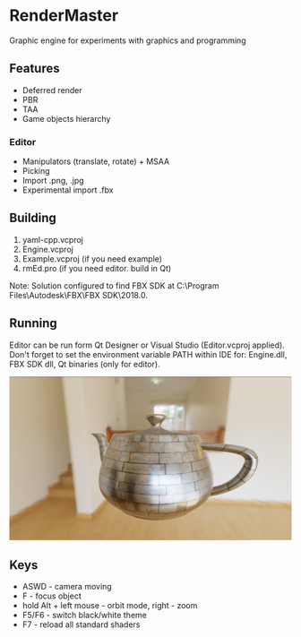 # RenderMaster

Graphic engine for experiments with graphics and programming

## Features
* Deferred render
* PBR
* TAA
* Game objects hierarchy

### Editor
* Manipulators (translate, rotate) + MSAA
* Picking
* Import .png, .jpg
* Experimental import .fbx

## Building
1) yaml-cpp.vcproj
2) Engine.vcproj
3) Example.vcproj (if you need example)
4) rmEd.pro (if you need editor. build in Qt)

Note: Solution configured to find FBX SDK at C:\Program Files\Autodesk\FBX\FBX SDK\2018.0.


## Running
Editor can be run form Qt Designer or Visual Studio (Editor.vcproj applied).
Don't forget to set the environment variable PATH within IDE for: Engine.dll, FBX SDK dll, Qt binaries (only for editor).

![Alt text](preview.png?raw=true "Preview")

## Keys
* ASWD - camera moving
* F - focus object
* hold Alt + left mouse - orbit mode, right - zoom
* F5/F6 - switch black/white theme
* F7 - reload all standard shaders

